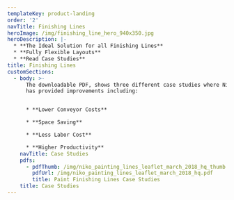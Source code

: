 ```yaml
---
templateKey: product-landing
order: '2'
navTitle: Finishing Lines
heroImage: /img/finishing_line_hero_940x350.jpg
heroDescription: |-
  * **The Ideal Solution for all Finishing Lines**
  * **Fully Flexible Layouts**
  * **Read Case Studies**
title: Finishing Lines
customSections:
  - body: >-
      The downloadable PDF, shows three different case studies where NikoTrack
      has provided improvements including:


      * **Lower Conveyor Costs**

      * **Space Saving**

      * **Less Labor Cost**

      * **Higher Productivity**
    navTitle: Case Studies
    pdfs:
      - pdfThumb: /img/niko_painting_lines_leaflet_march_2018_hq_thumb.jpg
        pdfUrl: /img/niko_painting_lines_leaflet_march_2018_hq.pdf
        title: Paint Finishing Lines Case Studies
    title: Case Studies
---
```


